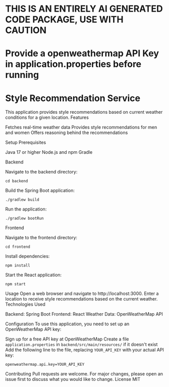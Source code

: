 # THIS IS AN ENTIRELY AI GENERATED CODE PACKAGE, USE WITH CAUTION

# Provide a openweathermap API Key in application.properties before running

# Style Recommendation Service
This application provides style recommendations based on current weather conditions for a given location.
Features

Fetches real-time weather data
Provides style recommendations for men and women
Offers reasoning behind the recommendations

Setup
Prerequisites

Java 17 or higher
Node.js and npm
Gradle

Backend

Navigate to the backend directory:
```
cd backend
```
Build the Spring Boot application:
```
./gradlew build
```
Run the application:
```
./gradlew bootRun
```

Frontend

Navigate to the frontend directory:
```
cd frontend
```
Install dependencies:
```
npm install
```
Start the React application:
```
npm start
```

Usage
Open a web browser and navigate to http://localhost:3000. Enter a location to receive style recommendations based on the current weather.
Technologies Used

Backend: Spring Boot
Frontend: React
Weather Data: OpenWeatherMap API

Configuration
To use this application, you need to set up an OpenWeatherMap API key:

Sign up for a free API key at OpenWeatherMap
Create a file `application.properties` in `backend/src/main/resources/` if it doesn't exist
Add the following line to the file, replacing `YOUR_API_KEY` with your actual API key:
```
openweathermap.api.key=YOUR_API_KEY
```

Contributing
Pull requests are welcome. For major changes, please open an issue first to discuss what you would like to change.
License
MIT
